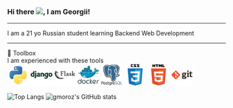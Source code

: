 ### Hi there <img src="https://raw.githubusercontent.com/MartinHeinz/MartinHeinz/master/wave.gif" width="30px">, I am Georgii!

---

I am a 21 yo Russian student learning Backend Web Development

---

🧰 Toolbox\
I am experienced with these tools\
<img src="https://github.com/devicons/devicon/blob/master/icons/python/python-original.svg" alt="Python logo" width="50" height="50"/> <img src="https://github.com/devicons/devicon/blob/master/icons/django/django-plain-wordmark.svg" alt="Django logo" width="50" height="50"/> <img src="https://github.com/devicons/devicon/blob/master/icons/flask/flask-original-wordmark.svg" alt="Flask logo" width="50" height="50"/> <img src="https://github.com/devicons/devicon/blob/master/icons/docker/docker-original-wordmark.svg" alt="Docker logo" width="50" height="50"/> <img src="https://github.com/devicons/devicon/blob/master/icons/postgresql/postgresql-original-wordmark.svg" alt="Postgresql logo" width="50" height="50"/> <img src="https://github.com/devicons/devicon/blob/master/icons/css3/css3-original-wordmark.svg" alt="Css logo" width="50" height="50"/> <img src="https://github.com/devicons/devicon/blob/master/icons/html5/html5-original-wordmark.svg" alt="Html logo" width="50" height="50"/> <img src="https://github.com/devicons/devicon/blob/master/icons/git/git-original-wordmark.svg" alt="Git logo" width="50" height="50"/>

![Top Langs](https://github-readme-stats.vercel.app/api/top-langs/?username=gmoroz&layout=compact&hide=JavaScript,TypeScript,html,css,scss)
![gmoroz's GitHub stats](https://github-readme-stats.vercel.app/api?username=gmoroz&show_icons=true&theme=transparent&count_private=true)
<!--
**gmoroz/gmoroz** is a ✨ _special_ ✨ repository because its `README.md` (this file) appears on your GitHub profile.

Here are some ideas to get you started:

- 🔭 I’m currently working on ...
- 🌱 I’m currently learning ...
- 👯 I’m looking to collaborate on ...
- 🤔 I’m looking for help with ...
- 💬 Ask me about ...
- 📫 How to reach me: ...
- 😄 Pronouns: ...
- ⚡ Fun fact: ...
-->
